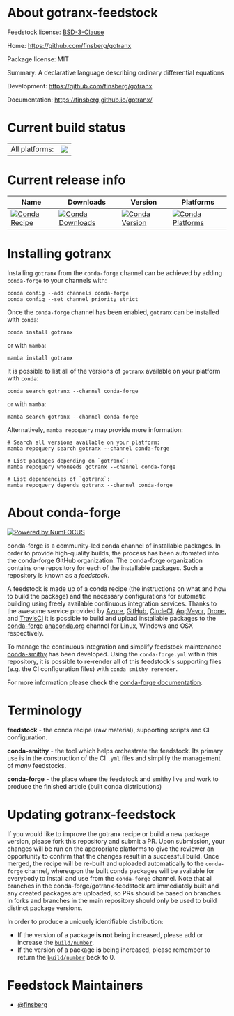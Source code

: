 About gotranx-feedstock
=======================

Feedstock license: [BSD-3-Clause](https://github.com/conda-forge/gotranx-feedstock/blob/main/LICENSE.txt)

Home: https://github.com/finsberg/gotranx

Package license: MIT

Summary: A declarative language describing ordinary differential equations

Development: https://github.com/finsberg/gotranx

Documentation: https://finsberg.github.io/gotranx/

Current build status
====================


<table><tr><td>All platforms:</td>
    <td>
      <a href="https://dev.azure.com/conda-forge/feedstock-builds/_build/latest?definitionId=25234&branchName=main">
        <img src="https://dev.azure.com/conda-forge/feedstock-builds/_apis/build/status/gotranx-feedstock?branchName=main">
      </a>
    </td>
  </tr>
</table>

Current release info
====================

| Name | Downloads | Version | Platforms |
| --- | --- | --- | --- |
| [![Conda Recipe](https://img.shields.io/badge/recipe-gotranx-green.svg)](https://anaconda.org/conda-forge/gotranx) | [![Conda Downloads](https://img.shields.io/conda/dn/conda-forge/gotranx.svg)](https://anaconda.org/conda-forge/gotranx) | [![Conda Version](https://img.shields.io/conda/vn/conda-forge/gotranx.svg)](https://anaconda.org/conda-forge/gotranx) | [![Conda Platforms](https://img.shields.io/conda/pn/conda-forge/gotranx.svg)](https://anaconda.org/conda-forge/gotranx) |

Installing gotranx
==================

Installing `gotranx` from the `conda-forge` channel can be achieved by adding `conda-forge` to your channels with:

```
conda config --add channels conda-forge
conda config --set channel_priority strict
```

Once the `conda-forge` channel has been enabled, `gotranx` can be installed with `conda`:

```
conda install gotranx
```

or with `mamba`:

```
mamba install gotranx
```

It is possible to list all of the versions of `gotranx` available on your platform with `conda`:

```
conda search gotranx --channel conda-forge
```

or with `mamba`:

```
mamba search gotranx --channel conda-forge
```

Alternatively, `mamba repoquery` may provide more information:

```
# Search all versions available on your platform:
mamba repoquery search gotranx --channel conda-forge

# List packages depending on `gotranx`:
mamba repoquery whoneeds gotranx --channel conda-forge

# List dependencies of `gotranx`:
mamba repoquery depends gotranx --channel conda-forge
```


About conda-forge
=================

[![Powered by
NumFOCUS](https://img.shields.io/badge/powered%20by-NumFOCUS-orange.svg?style=flat&colorA=E1523D&colorB=007D8A)](https://numfocus.org)

conda-forge is a community-led conda channel of installable packages.
In order to provide high-quality builds, the process has been automated into the
conda-forge GitHub organization. The conda-forge organization contains one repository
for each of the installable packages. Such a repository is known as a *feedstock*.

A feedstock is made up of a conda recipe (the instructions on what and how to build
the package) and the necessary configurations for automatic building using freely
available continuous integration services. Thanks to the awesome service provided by
[Azure](https://azure.microsoft.com/en-us/services/devops/), [GitHub](https://github.com/),
[CircleCI](https://circleci.com/), [AppVeyor](https://www.appveyor.com/),
[Drone](https://cloud.drone.io/welcome), and [TravisCI](https://travis-ci.com/)
it is possible to build and upload installable packages to the
[conda-forge](https://anaconda.org/conda-forge) [anaconda.org](https://anaconda.org/)
channel for Linux, Windows and OSX respectively.

To manage the continuous integration and simplify feedstock maintenance
[conda-smithy](https://github.com/conda-forge/conda-smithy) has been developed.
Using the ``conda-forge.yml`` within this repository, it is possible to re-render all of
this feedstock's supporting files (e.g. the CI configuration files) with ``conda smithy rerender``.

For more information please check the [conda-forge documentation](https://conda-forge.org/docs/).

Terminology
===========

**feedstock** - the conda recipe (raw material), supporting scripts and CI configuration.

**conda-smithy** - the tool which helps orchestrate the feedstock.
                   Its primary use is in the construction of the CI ``.yml`` files
                   and simplify the management of *many* feedstocks.

**conda-forge** - the place where the feedstock and smithy live and work to
                  produce the finished article (built conda distributions)


Updating gotranx-feedstock
==========================

If you would like to improve the gotranx recipe or build a new
package version, please fork this repository and submit a PR. Upon submission,
your changes will be run on the appropriate platforms to give the reviewer an
opportunity to confirm that the changes result in a successful build. Once
merged, the recipe will be re-built and uploaded automatically to the
`conda-forge` channel, whereupon the built conda packages will be available for
everybody to install and use from the `conda-forge` channel.
Note that all branches in the conda-forge/gotranx-feedstock are
immediately built and any created packages are uploaded, so PRs should be based
on branches in forks and branches in the main repository should only be used to
build distinct package versions.

In order to produce a uniquely identifiable distribution:
 * If the version of a package **is not** being increased, please add or increase
   the [``build/number``](https://docs.conda.io/projects/conda-build/en/latest/resources/define-metadata.html#build-number-and-string).
 * If the version of a package **is** being increased, please remember to return
   the [``build/number``](https://docs.conda.io/projects/conda-build/en/latest/resources/define-metadata.html#build-number-and-string)
   back to 0.

Feedstock Maintainers
=====================

* [@finsberg](https://github.com/finsberg/)

